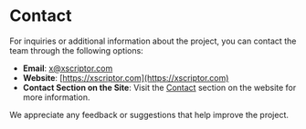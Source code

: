 # Contact

For inquiries or additional information about the project, you can contact the team through the following options:

- **Email**: [x@xscriptor.com](mailto:x@xscriptor.com)
- **Website**: [https://xscriptor.com](https://xscriptor.com)
- **Contact Section on the Site**: Visit the [Contact](https://xscriptor.com/contacto) section on the website for more information.

We appreciate any feedback or suggestions that help improve the project.
